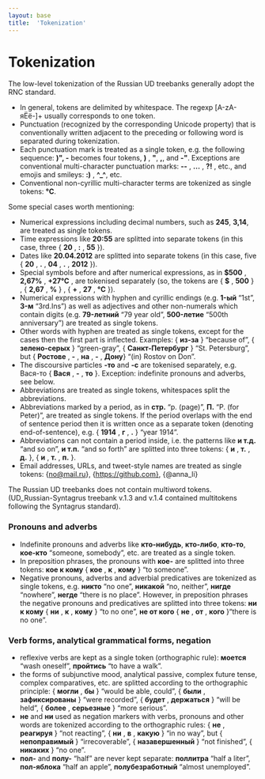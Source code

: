 ```yaml
---
layout: base
title:  'Tokenization'
---
```



# Tokenization

The low-level tokenization of the Russian UD treebanks generally adopt the RNC standard.

* In general, tokens are delimited by whitespace. The regexp [А-zА-яЁё\-]+ usually corresponds to one token.
* Punctuation (recognized by the corresponding Unicode property) that is conventionally written adjacent to the preceding or following word is separated during tokenization.
* Each punctuation mark is treated as a single token, e.g. the following sequence: <b>)", -</b> becomes four tokens, <b>)</b> , <b>"</b>, <b>,</b>, and <b>-"</b>. Exceptions are conventional multi-character punctuation marks: <b>--</b> , <b>...</b> , <b>?!</b> ,  etc., and emojis and smileys: <b>:)</b> , <b>^_^</b>, etc.
* Conventional non-cyrillic multi-character terms are tokenized as single tokens: <b>°С</b>.

Some special cases worth mentioning:
* Numerical expressions including decimal numbers, such as <b>245</b>, <b>3,14</b>, are treated as single tokens.
* Time expressions like <b>20:55</b> are splitted into separate tokens (in this case, three { <b>20</b> , <b>:</b> , <b>55</b> }).
* Dates like <b>20.04.2012</b> are splitted into separate tokens (in this case, five { <b>20</b> , <b>.</b> , <b>04</b> , <b>.</b> , <b>2012</b> }).
* Special symbols before and after numerical expressions, as in <b>$500</b> , <b>2,67%</b> , <b>+27°С</b> , are tokenised separately (so, the tokens are { <b>$</b> , <b>500</b> } , { <b>2,67</b> , <b>%</b> } , { <b>+</b> , <b>27</b> , <b>°С</b> }).
* Numerical expressions with hyphen and cyrillic endings (e.g. <b>1-ый</b> “1st”, <b>3-м</b> “3rd.Ins”) as well as adjectives and other non-numerals which contain digits (e.g. <b>79-летний</b> “79 year old”, <b>500-летие</b> “500th anniversary”) are treated as single tokens.
* Other words with hyphen are treated as single tokens, except for the cases then the first part is inflected. Examples: { <b>из-за</b> } “because of”, { <b>зелено-серых</b> } “green-gray”, { <b>Санкт-Петербург</b> } “St. Petersburg”, but { <b>Ростове</b> , <b>-</b> , <b>на</b> , <b>-</b> , <b>Дону</b>} “(in) Rostov on Don”.
* The discoursive particles <b>-то</b> and <b>-с</b> are tokenised separately, e.g. Вася-то { <b>Вася</b> , <b>-</b> , <b>то</b> }. Exception: indefinite pronouns and adverbs, see below.
* Abbreviations are treated as single tokens, whitespaces split the abbreviations.
* Abbreviations marked by a period, as in <b>стр.</b> “p. (page)”, <b>П.</b> “P. (for Peter)”, are treated as single tokens. If the period overlaps with the end of sentence period then it is written once as a separate token (denoting end-of-sentence), e.g. { <b>1914</b> , <b>г</b> , <b>.</b> } “year 1914”.
* Abbreviations can not contain a period inside, i.e. the patterns like <b>и т.д.</b> “and so on”, <b>и т.п.</b> “and so forth” are splitted into three tokens: { <b>и</b> , <b>т.</b> , <b>д.</b> }, { <b>и</b> , <b>т.</b> , <b>п.</b> }.
* Email addresses, URLs, and tweet-style names are treated as single tokens: {no@mail.ru}, {https://github.com}, {@anna_li}

The Russian UD treebanks does not contain multiword tokens. (UD_Russian-Syntagrus treebank v.1.3 and v.1.4 contained multitokens following the Syntagrus standard).

### Pronouns and adverbs

* Indefinite pronouns and adverbs like <b>кто-нибудь</b>, <b>кто-либо</b>, <b>кто-то</b>, <b>кое-кто</b> “someone, somebody”, etc. are treated as a single token.
* In preposition phrases, the pronouns with <b>кое-</b> are splitted into three tokens: <b>кое к кому</b> { <b>кое</b> , <b>к</b> , <b>кому</b> } “to someone”.
* Negative pronouns, adverbs and adverbial predicatives are tokenized as single tokens, e.g. <b>никто</b> “no one”, <b>никакой</b> “no, neither”, <b>нигде</b> “nowhere”, <b>негде</b> “there is no place”. However, in preposition phrases the negative pronouns and predicatives are splitted into three tokens: <b>ни к кому</b> { <b>ни</b> , <b>к</b> , <b>кому</b> } “to no one”, <b>не от кого</b> { <b>не</b> , <b>от</b> , <b>кого</b> }“there is no one”.

### Verb forms, analytical grammatical forms, negation

* reflexive verbs are kept as a single token (orthographic rule): <b>моется</b> “wash oneself”, <b>пройтись</b> “to have a walk”.
* the forms of subjunctive mood, analytical passive, complex future tense, complex comparatives, etc. are splitted
according to the orthographic principle: { <b>могли</b> , <b>бы</b> } “would be able, could”, { <b>были</b> , <b>зафиксированы</b> } “were recorded”, { <b>будет</b> , <b>держаться</b> } “will be held”, { <b>более</b> , <b>серьезные</b> } “more serious”.
* <b>не</b> and <b>ни</b> used as negation markers with verbs, pronouns and other words are tokenized according to the orthographic rules: { <b>не</b> , <b>реагируя</b> } “not reacting”, { <b>ни</b> , <b>в</b> , <b>какую</b> } “in no way”, but { <b>непоправимый</b> } “irrecoverable”, { <b>назавершенный</b> } “not finished”, { <b>никаких</b> } “no one”.
* <b>пол-</b> and <b>полу-</b> “half” are never kept separate: <b>поллитра</b> “half a liter”, <b>пол-яблока</b> “half an apple”, <b>полубезработный</b> “almost unemployed”.

